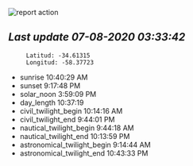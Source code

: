![report action](https://github.com/matiasz8/actions-for-reports/workflows/report%20action/badge.svg?branch=develop) 


## *****Last update 07-08-2020 03:33:42*****



		 Latitud: -34.61315
		 Longitud: -58.37723

 - sunrise 	 10:40:29 AM
 - sunset 	 9:17:48 PM
 - solar_noon 	 3:59:09 PM
 - day_length 	 10:37:19
 - civil_twilight_begin 	 10:14:16 AM
 - civil_twilight_end 	 9:44:01 PM
 - nautical_twilight_begin 	 9:44:18 AM
 - nautical_twilight_end 	 10:13:59 PM
 - astronomical_twilight_begin 	 9:14:44 AM
 - astronomical_twilight_end 	 10:43:33 PM
